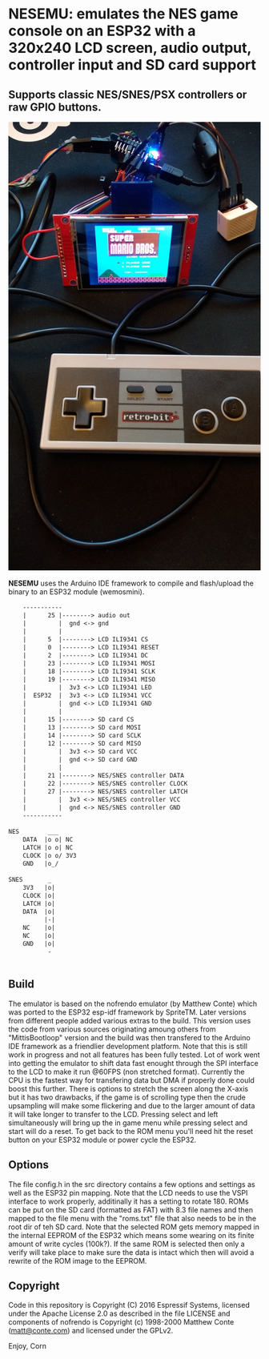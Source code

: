 # **NESEMU:** emulates the NES game console on an ESP32 with a 320x240 LCD screen, audio output, controller input and SD card support
## Supports classic NES/SNES/PSX controllers or raw GPIO buttons.

![NESEMU](extras/LCD.jpg)

**NESEMU** uses the Arduino IDE framework to compile and flash/upload the binary to an ESP32 module (wemosmini).

```
    -----------
    |      25 |--------> audio out
    |         |  gnd <-> gnd
    |         |
    |      5  |--------> LCD ILI9341 CS
    |      0  |--------> LCD ILI9341 RESET
    |      2  |--------> LCD ILI9341 DC
    |      23 |--------> LCD ILI9341 MOSI
    |      18 |--------> LCD ILI9341 SCLK
    |      19 |--------> LCD ILI9341 MISO
    |         |  3v3 <-> LCD ILI9341 LED
    |  ESP32  |  3v3 <-> LCD ILI9341 VCC
    |         |  gnd <-> LCD ILI9341 GND
    |         |
    |      15 |--------> SD card CS
    |      13 |--------> SD card MOSI
    |      14 |--------> SD card SCLK
    |      12 |--------> SD card MISO
    |         |  3v3 <-> SD card VCC
    |         |  gnd <-> SD card GND
    |         |
    |      21 |--------> NES/SNES controller DATA
    |      22 |--------> NES/SNES controller CLOCK
    |      27 |--------> NES/SNES controller LATCH
    |         |  3v3 <-> NES/SNES controller VCC
    |         |  gnd <-> NES/SNES controller GND
    -----------

NES        ___
    DATA  |o o| NC
    LATCH |o o| NC
    CLOCK |o o/ 3V3
    GND   |o_/

SNES       _
    3V3   |o|
    CLOCK |o|
    LATCH |o|
    DATA  |o|
          |-|
    NC    |o|
    NC    |o|
    GND   |o|
           -  	
	
```

## Build
The emulator is based on the nofrendo emulator (by Matthew Conte) which was ported to the ESP32 esp-idf framework by SpriteTM. Later versions from different people added various extras to the build.
This version uses the code from various sources originating amoung others from "MittisBootloop" version and the build was then transfered to the Arduino IDE framework as a friendlier development platform.
Note that this is still work in progress and not all features has been fully tested. Lot of work went into getting the emulator to shift data fast enought through the SPI interface
to the LCD to make it run @60FPS (non stretched format). Currently the CPU is the fastest way for transfering data but DMA if properly done could boost this further.
There is options to stretch the screen along the X-axis but it has two drawbacks, if the game is of scrolling type then the crude upsampling will make some flickering and due to the larger amount
of data it will take longer to transfer to the LCD. Pressing select and left simultaneously will bring up the in game menu while pressing select and start will do a reset. To get back to the ROM menu
you'll need hit the reset button on your ESP32 module or power cycle the ESP32.

## Options
The file config.h in the src directory contains a few options and settings as well as the ESP32 pin mapping. Note that the LCD needs to use the VSPI interface to work properly, additinally it has a setting to rotate 180.
ROMs can be put on the SD card (formatted as FAT) with 8.3 file names and then mapped to the file menu with the "roms.txt" file that also needs to be in the root dir of teh SD card.
Note that the selected ROM gets memory mapped in the internal EEPROM of the ESP32 which means some wearing on its finite amount of write cycles (100k?). If the same ROM is selected then
only a verify will take place to make sure the data is intact which then will avoid a rewrite of the ROM image to the EEPROM.

## Copyright
Code in this repository is Copyright (C) 2016 Espressif Systems, licensed under the Apache License 2.0 as described in the file LICENSE and components of nofrendo
is Copyright (c) 1998-2000 Matthew Conte (matt@conte.com) and licensed under the GPLv2.

Enjoy,
Corn